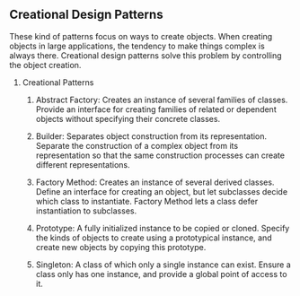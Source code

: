 ## Creational Design Patterns

These kind of patterns focus on ways to create objects. When creating objects in large applications, the tendency to make things complex is always there. Creational design patterns solve this problem by controlling the object creation.

1. Creational Patterns

    1. Abstract Factory:  Creates an instance of several families of classes. Provide an interface for creating families of related or dependent objects without specifying their concrete classes.

    2. Builder: Separates object construction from its representation. Separate the construction of a complex object from its representation so that the same construction processes can create different representations.

    3. Factory Method: Creates an instance of several derived classes. Define an interface for creating an object, but let subclasses decide which class to instantiate. Factory Method lets a class defer instantiation to subclasses.

    4. Prototype: A fully initialized instance to be copied or cloned. Specify the kinds of objects to create using a prototypical instance, and create new objects by copying this prototype.

    5. Singleton: A class of which only a single instance can exist. Ensure a class only has one instance, and provide a global point of access to it.
